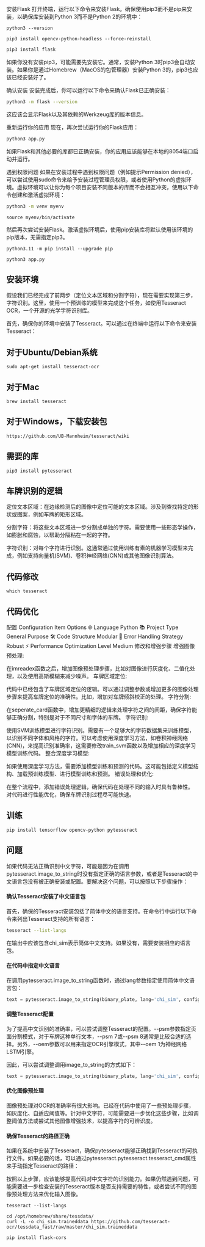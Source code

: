安装Flask
打开终端，运行以下命令来安装Flask。确保使用pip3而不是pip来安装，以确保库安装到Python 3而不是Python 2的环境中：
```shell
python3 --version
```

```shell
pip3 install opencv-python-headless --force-reinstall
```

```sh
pip3 install flask
```
如果你没有安装pip3，可能需要先安装它。通常，安装Python 3时pip3会自动安装。如果你是通过Homebrew（MacOS的包管理器）安装Python 3的，pip3也应该已经安装好了。

确认安装
安装完成后，你可以运行以下命令来确认Flask已正确安装：

```sh
python3 -m flask --version
```
这应该会显示Flask以及其依赖的Werkzeug库的版本信息。

重新运行你的应用
现在，再次尝试运行你的Flask应用：

```sh
python3 app.py
```
如果Flask和其他必要的库都已正确安装，你的应用应该能够在本地的8054端口启动并运行。

遇到权限问题
如果在安装过程中遇到权限问题（例如提示Permission denied），可以尝试使用sudo命令来给予安装过程管理员权限，或者使用Python的虚拟环境。虚拟环境可以让你为每个项目安装不同版本的库而不会相互冲突，使用以下命令创建和激活虚拟环境：

```sh
python3 -m venv myenv
```
```shell
source myenv/bin/activate
```
然后再次尝试安装Flask。激活虚拟环境后，使用pip安装库将默认使用该环境的pip版本，无需指定pip3。

```shell
python3.11 -m pip install --upgrade pip
```

```shell
python3 app.py
```

## 安装环境

假设我们已经完成了前两步（定位文本区域和分割字符），现在需要实现第三步，字符识别。这里，使用一个预训练的模型来完成这个任务，如使用Tesseract OCR，一个开源的光学字符识别库。

首先，确保你的环境中安装了Tesseract。可以通过在终端中运行以下命令来安装Tesseract：

## 对于Ubuntu/Debian系统
```shell
sudo apt-get install tesseract-ocr
```

## 对于Mac
```shell
brew install tesseract
```

## 对于Windows，下载安装包

```shell
https://github.com/UB-Mannheim/tesseract/wiki
```

## 需要的库

```shell
pip3 install pytesseract
```


## 车牌识别的逻辑

定位文本区域：在边缘检测后的图像中定位可能的文本区域。涉及到查找特定的形状或图案，例如车牌的矩形区域。

分割字符：将这些文本区域进一步分割成单独的字符。需要使用一些形态学操作，如膨胀和腐蚀，以帮助分隔粘在一起的字符。

字符识别：对每个字符进行识别。这通常通过使用训练有素的机器学习模型来完成，例如支持向量机(SVM)、卷积神经网络(CNN)或其他图像识别算法。




## 代码修改

```shell
which tesseract
```


## 代码优化

配置
Configuration Item	Options
🌐 Language	Python
📚 Project Type	General Purpose
🛠️ Code Structure	Modular
🚫 Error Handling Strategy	Robust
⚡ Performance Optimization Level	Medium
修改和增强步骤
增强图像预处理:

在imreadex函数之后，增加图像预处理步骤，比如对图像进行灰度化、二值化处理，以及使用高斯模糊来减少噪声。
车牌区域定位:

代码中已经包含了车牌区域定位的逻辑。可以通过调整参数或增加更多的图像处理步骤来提高车牌定位的准确性。比如，增加对车牌倾斜校正的处理。
字符分割:

在seperate_card函数中，增加更精细的逻辑来处理字符之间的间距，确保字符能够正确分割，特别是对于不同尺寸和字体的车牌。
字符识别:

使用SVM训练模型进行字符识别。需要有一个足够大的字符数据集来训练模型，以识别不同字体和风格的字符。可以考虑使用深度学习方法，如卷积神经网络(CNN)，来提高识别准确率，这需要修改train_svm函数以及增加相应的深度学习模型训练代码。
整合深度学习模型:

如果使用深度学习方法，需要添加模型训练和预测的代码。这可能包括定义模型结构、加载预训练模型、进行模型训练和预测。
错误处理和优化:

在整个流程中，添加错误处理逻辑，确保代码在处理不同的输入时具有鲁棒性。
对代码进行性能优化，确保车牌识别过程尽可能快速。





## 训练

```shell
pip install tensorflow opencv-python pytesseract
```


## 问题

如果代码无法正确识别中文字符，可能是因为在调用pytesseract.image_to_string时没有指定正确的语言参数，或者是Tesseract的中文语言包没有被正确安装或配置。要解决这个问题，可以按照以下步骤操作：

#### 确认Tesseract安装了中文语言包
首先，确保的Tesseract安装包括了简体中文的语言支持。在命令行中运行以下命令来列出Tesseract支持的所有语言：

```bash    
tesseract --list-langs
```
在输出中应该包含chi_sim表示简体中文支持。如果没有，需要安装相应的语言包。


#### 在代码中指定中文语言
在调用pytesseract.image_to_string函数时，通过lang参数指定使用简体中文语言包：

```python
text = pytesseract.image_to_string(binary_plate, lang='chi_sim', config='--psm 8')
```
   
#### 调整Tesseract配置

为了提高中文识别的准确率，可以尝试调整Tesseract的配置。--psm参数指定页面分割模式，对于车牌这种单行文本，--psm 7或--psm 8通常是比较合适的选择。另外，--oem参数可以用来指定OCR引擎模式，其中--oem 1为神经网络LSTM引擎。

因此，可以尝试调整调用image_to_string的方式如下：

```python
text = pytesseract.image_to_string(binary_plate, lang='chi_sim', config='--psm 8 --oem 1')
```

#### 优化图像预处理
图像预处理对OCR的准确率有很大影响。已经在代码中使用了一些预处理步骤，如灰度化、自适应阈值等。针对中文字符，可能需要进一步优化这些步骤，比如调整阈值方法或尝试其他图像增强技术，以提高字符的可辨识度。

#### 确保Tesseract的路径正确
如果在系统中安装了Tesseract，确保pytesseract能够正确找到Tesseract的可执行文件。如果必要的话，可以通过pytesseract.pytesseract.tesseract_cmd属性来手动指定Tesseract的路径：


按照以上步骤，应该能够提高代码对中文字符的识别能力。如果仍然遇到问题，可能需要进一步检查安装的Tesseract版本是否支持需要的特性，或者尝试不同的图像预处理方法来优化输入图像。

```shell
tesseract --list-langs
```

```shell
cd /opt/homebrew/share/tessdata/
curl -L -o chi_sim.traineddata https://github.com/tesseract-ocr/tessdata_fast/raw/master/chi_sim.traineddata
```

```shell
pip install flask-cors
```